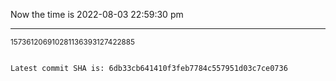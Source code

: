 Now the time is 2022-08-03 22:59:30 pm

---

<small>157361206910281136393127422885</small>

```txt

Latest commit SHA is: 6db33cb641410f3feb7784c557951d03c7ce0736
```
